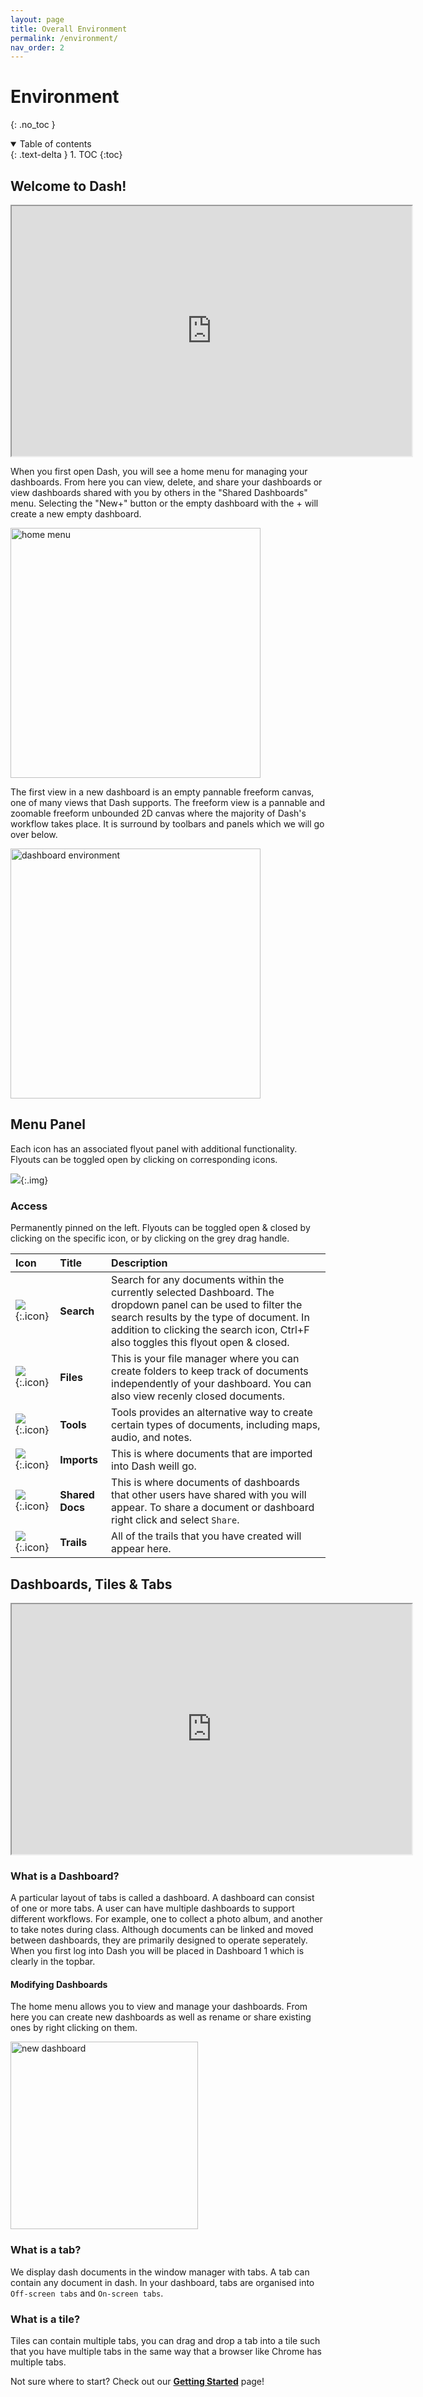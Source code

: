 ```yaml
---
layout: page
title: Overall Environment
permalink: /environment/
nav_order: 2
---
```


# Environment

{: .no_toc }

<details open markdown="block">
  <summary>
    Table of contents
  </summary>
  {: .text-delta }
1. TOC
{:toc}
</details>

## Welcome to Dash!

<div class="video">
<iframe src="https://drive.google.com/file/d/1hzoaU-VZBnIk1y4aOYQkbuCobunOCMd6/preview" width="640" height="400" allow="autoplay" allowfullscreen="allowfullscreen"></iframe>
</div>

When you first open Dash, you will see a home menu for managing your dashboards. From here you can view, delete, and share your dashboards or view dashboards shared with you by others in the "Shared Dashboards" menu. Selecting the "New+" button or the empty dashboard with the + will create a new empty dashboard.

<div class="img-container">
  <img src="../assets/images/environment/homemenu.png" alt="home menu" style="height:400px;"/>
</div>

The first view in a new dashboard is an empty pannable freeform canvas, one of many views that Dash supports. The freeform view is a pannable and zoomable freeform unbounded 2D canvas where the majority of Dash's workflow takes place. It is surround by toolbars and panels which we will go over below.

<div class="img-container">
  <img src="../assets/images/environment/overview.png" alt="dashboard environment" style="height:400px;"/>
</div>

## Menu Panel

Each icon has an associated flyout panel with additional functionality. Flyouts can be toggled open by clicking on corresponding icons.

![](../assets/gifs/environment/menu-panel.gif){:.img}

### Access

Permanently pinned on the left. Flyouts can be toggled open & closed by clicking on the specific icon, or by clicking on the grey drag handle.

| Icon                                     | Title           | Description                                                                                                                                                                                                                                    |
| :--------------------------------------- | :-------------- | :--------------------------------------------------------------------------------------------------------------------------------------------------------------------------------------------------------------------------------------------- |
| ![](../assets/icons/search.png){:.icon}  | **Search**      | Search for any documents within the currently selected Dashboard. The dropdown panel can be used to filter the search results by the type of document. In addition to clicking the search icon, Ctrl+F also toggles this flyout open & closed. |
| ![](../assets/icons/files.png){:.icon}   | **Files**       | This is your file manager where you can create folders to keep track of documents independently of your dashboard. You can also view recenly closed documents.                                                                                 |
| ![](../assets/icons/tools.png){:.icon}   | **Tools**       | Tools provides an alternative way to create certain types of documents, including maps, audio, and notes.                                                                                                                                      |
| ![](../assets/icons/imports.png){:.icon} | **Imports**     | This is where documents that are imported into Dash weill go.                                                                                                                                                                                  |
| ![](../assets/icons/shared.png){:.icon}  | **Shared Docs** | This is where documents of dashboards that other users have shared with you will appear. To share a document or dashboard right click and select `Share`.                                                                                      |
| ![](../assets/icons/trails.png){:.icon}  | **Trails**      | All of the trails that you have created will appear here.                                                                                                                                                                                      |

<!--

#### Dashboards
A flyout panel that contains a list of the user’s active dashboards and documents. The user can right-click on the topmost “Dashboard” to invoke the right-click menu, then selecting “Create Dashboard”, in order to create a new dashboard. Each dashboard contains the collections that are within that workspace and the user can choose to expand those collections to view a list of all the items in that collection. The “On-screen Tab” section contains all your currently-opened tabs. Tabs you have closed will be moved to the “Off-screen Tab” section.
#### Search

#### File Manager

#### Recently Closed
A sidebar panel that contains all the documents that the user has recently closed or deleted.

#### Uploads
A sidebar panel that allows users to import existing files from their local machines, and view files they already have imported.

#### Sharing
Sharing

#### Trails

-->

## Dashboards, Tiles & Tabs

<iframe src="https://drive.google.com/file/d/1-LDsG36vURzBNGueNkX7xZVpY4Wflf5v/preview" width="640" height="400" allow="autoplay" allowfullscreen="allowfullscreen"></iframe>

### What is a Dashboard?

A particular layout of tabs is called a dashboard. A dashboard can consist of one or more tabs. A user can have multiple dashboards to support different workflows. For example, one to collect a photo album, and another to take notes during class. Although documents can be linked and moved between dashboards, they are primarily designed to operate seperately. When you first log into Dash you will be placed in Dashboard 1 which is clearly in the topbar.

#### Modifying Dashboards

The home menu allows you to view and manage your dashboards. From here you can create new dashboards as well as rename or share existing ones by right clicking on them.

<div class="img-container">
  <img src="../assets/gifs/environment/new-dashboard.gif" alt="new dashboard" style="height:300px;"/>
</div>

### What is a tab?

We display dash documents in the window manager with tabs. A tab can contain any document in dash. In your dashboard, tabs are organised into `Off-screen tabs` and `On-screen tabs`.

### What is a tile?

Tiles can contain multiple tabs, you can drag and drop a tab into a tile such that you have multiple tabs in the same way that a browser like Chrome has multiple tabs.

Not sure where to start? Check out our **[Getting Started](getting-started)** page!
